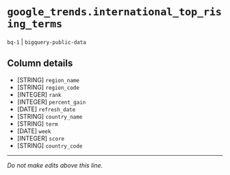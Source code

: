 # `google_trends.international_top_rising_terms`
`bq-1` | `bigquery-public-data`

## Column details
* [STRING]    `region_name`
* [STRING]    `region_code`
* [INTEGER]   `rank`
* [INTEGER]   `percent_gain`
* [DATE]      `refresh_date`
* [STRING]    `country_name`
* [STRING]    `term`
* [DATE]      `week`
* [INTEGER]   `score`
* [STRING]    `country_code`

-------------------------------------------------------------------------------
*Do not make edits above this line.*
